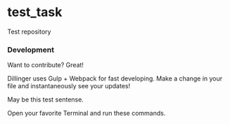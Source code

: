 # test_task
Test repository
### Development

Want to contribute? Great!

Dillinger uses Gulp + Webpack for fast developing.
Make a change in your file and instantaneously see your updates!

May be this test sentense.

Open your favorite Terminal and run these commands.